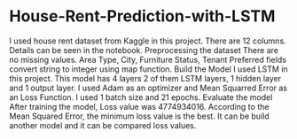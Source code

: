 # House-Rent-Prediction-with-LSTM
I used house rent dataset from Kaggle in this project. There are 12 columns. Details can be seen in the notebook. Preprocessing the dataset There are no missing values. Area Type, City, Furniture Status, Tenant Preferred fields convert string to integer using map function. Build the Model I used LSTM in this project. This model has 4 layers 2 of them LSTM layers, 1 hidden layer and 1 output layer. I used Adam as an optimizer and Mean Squarred Error as an Loss Function. I used 1 batch size and 21 epochs. Evaluate the model After training the model, Loss value was 4774934016. According to the Mean Squared Error, the minimum loss value is the best. It can be build another model and it can be compared loss values.
